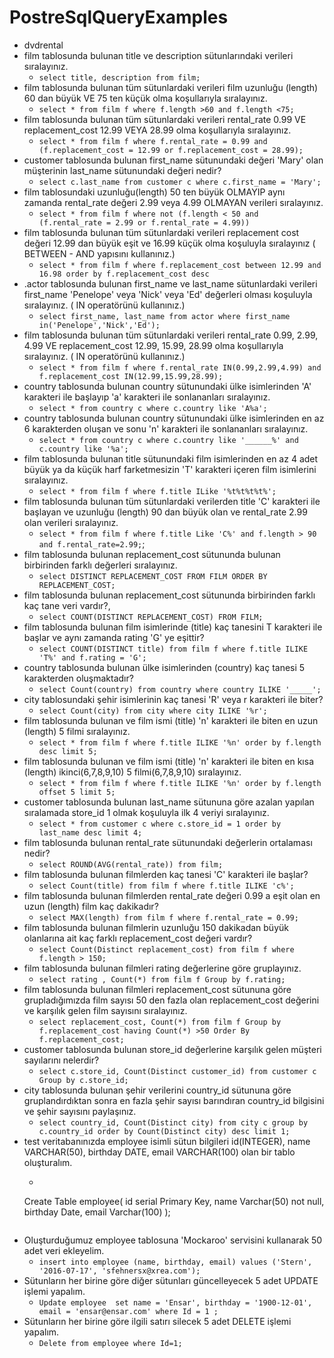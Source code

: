 # PostreSqlQueryExamples
- dvdrental 
- film tablosunda bulunan title ve description sütunlarındaki verileri sıralayınız.
    - `select title, description from film;`
- film tablosunda bulunan tüm sütunlardaki verileri film uzunluğu (length) 60 dan büyük VE 75 ten küçük olma koşullarıyla sıralayınız.
    - `select * from film f where f.length >60 and f.length <75;`
- film tablosunda bulunan tüm sütunlardaki verileri rental_rate 0.99 VE replacement_cost 12.99 VEYA 28.99 olma koşullarıyla sıralayınız.
    - `select * from film f where f.rental_rate = 0.99 and (f.replacement_cost = 12.99 or f.replacement_cost = 28.99); `
- customer tablosunda bulunan first_name sütunundaki değeri 'Mary' olan müşterinin last_name sütunundaki değeri nedir?
    - `select c.last_name from customer c where c.first_name = 'Mary';`
- film tablosundaki uzunluğu(length) 50 ten büyük OLMAYIP aynı zamanda rental_rate değeri 2.99 veya 4.99 OLMAYAN verileri sıralayınız.
    - `select * from film f where not (f.length < 50 and (f.rental_rate = 2.99 or f.rental_rate = 4.99))`
- film tablosunda bulunan tüm sütunlardaki verileri replacement cost değeri 12.99 dan büyük eşit ve 16.99 küçük olma koşuluyla sıralayınız ( BETWEEN - AND yapısını kullanınız.)
    - `select * from film f where f.replacement_cost between 12.99 and 16.98 order by f.replacement_cost desc`
- .actor tablosunda bulunan first_name ve last_name sütunlardaki verileri first_name 'Penelope' veya 'Nick' veya 'Ed' değerleri olması koşuluyla sıralayınız. ( IN operatörünü kullanınız.)
    - `select first_name, last_name from actor where first_name in('Penelope','Nick','Ed');`
- film tablosunda bulunan tüm sütunlardaki verileri rental_rate 0.99, 2.99, 4.99 VE replacement_cost 12.99, 15.99, 28.99 olma koşullarıyla sıralayınız. ( IN operatörünü kullanınız.)
    - `select * from film f where f.rental_rate IN(0.99,2.99,4.99) and f.replacement_cost IN(12.99,15.99,28.99);`
- country tablosunda bulunan country sütunundaki ülke isimlerinden 'A' karakteri ile başlayıp 'a' karakteri ile sonlananları sıralayınız.
    - `select * from country c where c.country like 'A%a';`
- country tablosunda bulunan country sütunundaki ülke isimlerinden en az 6 karakterden oluşan ve sonu 'n' karakteri ile sonlananları sıralayınız.
    - `select * from country c where c.country like '______%' and c.country like '%a';`
- film tablosunda bulunan title sütunundaki film isimlerinden en az 4 adet büyük ya da küçük harf farketmesizin 'T' karakteri içeren film isimlerini sıralayınız.
    - `select * from film f where f.title ILike '%t%t%t%t%';`
- film tablosunda bulunan tüm sütunlardaki verilerden title 'C' karakteri ile başlayan ve uzunluğu (length) 90 dan büyük olan ve rental_rate 2.99 olan verileri sıralayınız.
    - `select * from film f where f.title Like 'C%' and f.length > 90 and f.rental_rate=2.99;`;
- film tablosunda bulunan replacement_cost sütununda bulunan birbirinden farklı değerleri sıralayınız.
    - `select DISTINCT REPLACEMENT_COST FROM FILM ORDER BY REPLACEMENT_COST;` 
- film tablosunda bulunan replacement_cost sütununda birbirinden farklı kaç tane veri vardır?,
    - `select COUNT(DISTINCT REPLACEMENT_COST) FROM FILM;`
- film tablosunda bulunan film isimlerinde (title) kaç tanesini T karakteri ile başlar ve aynı zamanda rating 'G' ye eşittir?
    - `select COUNT(DISTINCT title) from film f where f.title ILIKE 'T%' and f.rating = 'G';` 
- country tablosunda bulunan ülke isimlerinden (country) kaç tanesi 5 karakterden oluşmaktadır?
    - `select Count(country) from country where country ILIKE '_____';`
- city tablosundaki şehir isimlerinin kaç tanesi 'R' veya r karakteri ile biter?
    - `select Count(city) from city where city ILIKE '%r';` 
- film tablosunda bulunan ve film ismi (title) 'n' karakteri ile biten en uzun (length) 5 filmi sıralayınız.
    - `select * from film f where f.title ILIKE '%n' order by f.length desc limit 5;` 
- film tablosunda bulunan ve film ismi (title) 'n' karakteri ile biten en kısa (length) ikinci(6,7,8,9,10) 5 filmi(6,7,8,9,10) sıralayınız.
    - `select * from film f where f.title ILIKE '%n' order by f.length offset 5 limit 5;`   
- customer tablosunda bulunan last_name sütununa göre azalan yapılan sıralamada store_id 1 olmak koşuluyla ilk 4 veriyi sıralayınız.
    - `select * from customer c where c.store_id = 1 order by last_name desc limit 4;` 
- film tablosunda bulunan rental_rate sütunundaki değerlerin ortalaması nedir?
    - `select ROUND(AVG(rental_rate)) from film;`
- film tablosunda bulunan filmlerden kaç tanesi 'C' karakteri ile başlar?
    - `select Count(title) from film f where f.title ILIKE 'c%';` 
- film tablosunda bulunan filmlerden rental_rate değeri 0.99 a eşit olan en uzun (length) film kaç dakikadır?
    - `select MAX(length) from film f where f.rental_rate = 0.99;` 
- film tablosunda bulunan filmlerin uzunluğu 150 dakikadan büyük olanlarına ait kaç farklı replacement_cost değeri vardır?
    - `select Count(Distinct replacement_cost) from film f where f.length > 150;` 
- film tablosunda bulunan filmleri rating değerlerine göre gruplayınız.
    - `select rating , Count(*) from film f Group by f.rating;`
- film tablosunda bulunan filmleri replacement_cost sütununa göre grupladığımızda film sayısı 50 den fazla olan replacement_cost değerini ve karşılık gelen film sayısını sıralayınız.
    - `select replacement_cost, Count(*) from film f Group by f.replacement_cost having Count(*) >50 Order By f.replacement_cost; ` 
- customer tablosunda bulunan store_id değerlerine karşılık gelen müşteri sayılarını nelerdir? 
    - `select c.store_id, Count(Distinct customer_id) from customer c Group by c.store_id;` 
- city tablosunda bulunan şehir verilerini country_id sütununa göre gruplandırdıktan sonra en fazla şehir sayısı barındıran country_id bilgisini ve şehir sayısını paylaşınız.
    - `select country_id, Count(Distinct city) from city c group by c.country_id order by Count(Distinct city) desc limit 1;`
- test veritabanınızda employee isimli sütun bilgileri id(INTEGER), name VARCHAR(50), birthday DATE, email VARCHAR(100) olan bir tablo oluşturalım.
    - ```
    Create Table employee(
	id serial Primary Key,
	name Varchar(50) not null,
	birthday Date,
	email Varchar(100)
);
    ``` 
- Oluşturduğumuz employee tablosuna 'Mockaroo' servisini kullanarak 50 adet veri ekleyelim.
    - `insert into employee (name, birthday, email) values ('Stern', '2016-07-17', 'sfehnersx@xrea.com');` 
- Sütunların her birine göre diğer sütunları güncelleyecek 5 adet UPDATE işlemi yapalım.
    - `Update employee 
set name = 'Ensar', birthday = '1900-12-01', email = 'ensar@ensar.com'
where Id = 1 ;` 
- Sütunların her birine göre ilgili satırı silecek 5 adet DELETE işlemi yapalım.
    - `Delete from employee where Id=1;`

